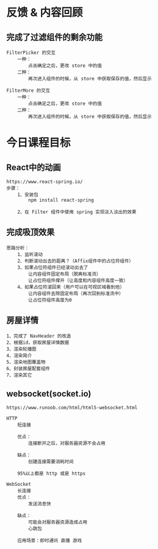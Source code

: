# 反馈 & 内容回顾

## 完成了过滤组件的剩余功能
	FilterPicker 的交互
		一种：
			点击确定之后，更改 store 中的值
		二种：
			再次进入组件的时候，从 store 中获取保存的值，然后显示

	FilterMore 的交互
		一种：
			点击确定之后，更改 store 中的值
		二种：
			再次进入组件的时候，从 store 中获取保存的值，然后显示


# 今日课程目标

## React中的动画
	https://www.react-spring.io/
	步骤：
		1、安装包
			npm install react-spring

		2、在 Filter 组件中使用 spring 实现淡入淡出的效果

## 完成吸顶效果
	思路分析：
		1、监听滚动
		2、判断滚动出去的距离？（Affix组件中的占位符组件）
		3、如果占位符组件已经滚动出去了
			让内容组件固定布局（脱离标准流）
			让占位符组件撑开（让高度和内容组件高度一致）
		4、如果占位符滚回来（用户可以在可视区域看到他）
			让内容组件去除固定布局（再次回到标准流中）
			让占位符组件高度为0

## 房屋详情
	1、完成了 NavHeader 的改造
	2、根据id，获取房屋详情数据
	3、渲染轮播图
	4、渲染简介
	5、渲染地图覆盖物
	6、封装房屋配套组件
	7、渲染其它

## websocket(socket.io)
	https://www.runoob.com/html/html5-websocket.html

	HTTP
		短连接

		优点：
			连接断开之后，对服务器资源不会占用

		缺点：
			创建连接需要消耗时间

		95%以上都是 http 或是 https

	WebSocket
		长连接
		优点：
			发送消息快

		缺点：
			可能会对服务器资源造成占用
			心跳包

		应用场景：即时通讯 直播 游戏